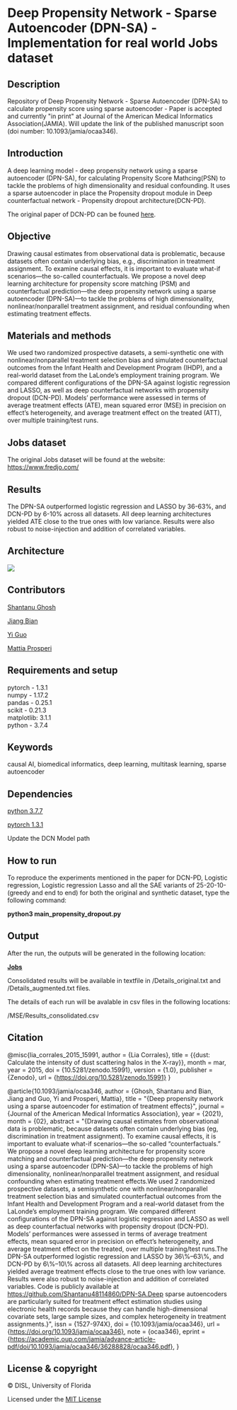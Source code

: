 # Deep Propensity Network - Sparse Autoencoder (DPN-SA) - Implementation for real world Jobs dataset

## Description
Repository of Deep Propensity Network - Sparse Autoencoder (DPN-SA) to calculate propensity score using sparse autoencoder - Paper is accepted and currently "in print" at Journal of the American Medical Informatics Association(JAMIA). Will update the link of the published manuscript soon (doi number: 	10.1093/jamia/ocaa346).



## Introduction
A deep learning model - deep propensity network using a sparse autoencoder (DPN-SA), for calculating Propensity Score Mathcing(PSN) to tackle the problems of high dimensionality and residual confounding. It uses a sparse autoencoder in place the Propensity dropout module in Deep counterfactual network - Propensity dropout architecture(DCN-PD). 

The original paper of DCN-PD can be founed [here](https://arxiv.org/pdf/1706.05966.pdf).

## Objective
Drawing causal estimates from observational data is problematic, because datasets often contain underlying bias, e.g., discrimination in treatment assignment. To examine causal effects, it is important to evaluate what-if scenarios—the so-called counterfactuals. We propose a novel deep learning architecture for propensity score matching (PSM) and counterfactual prediction—the deep propensity network using a sparse autoencoder (DPN-SA)—to tackle the problems of high dimensionality, nonlinear/nonparallel treatment assignment, and residual confounding when estimating treatment effects.

## Materials and methods
We used two randomized prospective datasets, a semi-synthetic one with nonlinear/nonparallel treatment selection bias and simulated counterfactual outcomes from the Infant Health and Development Program (IHDP), and a real-world dataset from the LaLonde’s employment training program. We compared different configurations of the DPN-SA against logistic regression and LASSO, as well as deep counterfactual networks with propensity dropout (DCN-PD). Models’ performance were assessed in terms of average treatment effects (ATE), mean squared error (MSE) in precision on effect’s heterogeneity, and average treatment effect on the treated (ATT), over multiple training/test runs.

## Jobs dataset
The original Jobs dataset will be found at the website:
https://www.fredjo.com/

## Results
The DPN-SA outperformed logistic regression and LASSO by 36-63%, and DCN-PD by 6-10% across all datasets. All deep learning architectures yielded ATE close to the true ones with low variance. Results were also robust to noise-injection and addition of correlated variables.

## Architecture
<img src="https://github.com/Shantanu48114860/DPN-SA/blob/master/Pic.png">

## Contributors
[Shantanu Ghosh](https://www.linkedin.com/in/shantanu-ghosh-b369783a/)

[Jiang Bian](http://jiangbian.me/)

[Yi Guo](https://hobi.med.ufl.edu/profile/guo-yi/)

[Mattia Prosperi](https://epidemiology.phhp.ufl.edu/profile/prosperi-mattia/)

## Requirements and setup
pytorch - 1.3.1 <br/>
numpy - 1.17.2 <br/>
pandas - 0.25.1 <br/>
scikit - 0.21.3 <br/>
matplotlib: 3.1.1 <br/>
python -  3.7.4 <br/>


## Keywords
causal AI, biomedical informatics, deep learning, multitask learning, sparse autoencoder

## Dependencies
[python 3.7.7](https://www.python.org/downloads/release/python-374/)

[pytorch 1.3.1](https://pytorch.org/get-started/previous-versions/)

Update the DCN Model path

## How to run
To reproduce the experiments mentioned in the paper for DCN-PD, Logistic regression, Logistic regression Lasso 
and all the SAE variants of 25-20-10- (greedy and end to end) for both the
original and synthetic dataset, type the following
command: 

<b>python3 main_propensity_dropout.py</b>

## Output
After the run, the outputs will be generated in the following location:

<b>[Jobs](https://github.com/Shantanu48114860/DPN-SA/tree/master/Jobs/MSE)</b>

Consolidated results will be available in textfile in /Details_original.txt and /Details_augmented.txt files.

The details of each run will be avalable in csv files in the following locations:

/MSE/Results_consolidated.csv

## Citation

@misc{lia_corrales_2015_15991,
        author       = {Lia Corrales},
        title        = {{dust: Calculate the intensity of dust scattering halos in the X-ray}},
        month        = mar,
        year         = 2015,
        doi          = {10.5281/zenodo.15991},
        version      = {1.0},
        publisher    = {Zenodo},
        url          = {https://doi.org/10.5281/zenodo.15991}
        }

@article{10.1093/jamia/ocaa346,
    author = {Ghosh, Shantanu and Bian, Jiang and Guo, Yi and Prosperi, Mattia},
    title = "{Deep propensity network using a sparse autoencoder for estimation of treatment effects}",
    journal = {Journal of the American Medical Informatics Association},
    year = {2021},
    month = {02},
    abstract = "{Drawing causal estimates from observational data is problematic, because datasets often contain underlying bias (eg, discrimination in treatment assignment). To examine causal effects, it is important to evaluate what-if scenarios—the so-called “counterfactuals.” We propose a novel deep learning architecture for propensity score matching and counterfactual prediction—the deep propensity network using a sparse autoencoder (DPN-SA)—to tackle the problems of high dimensionality, nonlinear/nonparallel treatment assignment, and residual confounding when estimating treatment effects.We used 2 randomized prospective datasets, a semisynthetic one with nonlinear/nonparallel treatment selection bias and simulated counterfactual outcomes from the Infant Health and Development Program and a real-world dataset from the LaLonde’s employment training program. We compared different configurations of the DPN-SA against logistic regression and LASSO as well as deep counterfactual networks with propensity dropout (DCN-PD). Models’ performances were assessed in terms of average treatment effects, mean squared error in precision on effect’s heterogeneity, and average treatment effect on the treated, over multiple training/test runs.The DPN-SA outperformed logistic regression and LASSO by 36\\%–63\\%, and DCN-PD by 6\\%–10\\% across all datasets. All deep learning architectures yielded average treatment effects close to the true ones with low variance. Results were also robust to noise-injection and addition of correlated variables. Code is publicly available at https://github.com/Shantanu48114860/DPN-SA.Deep sparse autoencoders are particularly suited for treatment effect estimation studies using electronic health records because they can handle high-dimensional covariate sets, large sample sizes, and complex heterogeneity in treatment assignments.}",
    issn = {1527-974X},
    doi = {10.1093/jamia/ocaa346},
    url = {https://doi.org/10.1093/jamia/ocaa346},
    note = {ocaa346},
    eprint = {https://academic.oup.com/jamia/advance-article-pdf/doi/10.1093/jamia/ocaa346/36288828/ocaa346.pdf},
}





## License & copyright
© DISL, University of Florida

Licensed under the [MIT License](LICENSE)
